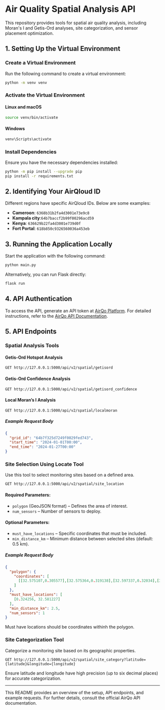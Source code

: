 # Air Quality Spatial Analysis API

This repository provides tools for spatial air quality analysis, including Moran's I and Getis-Ord analyses, site categorization, and sensor placement optimization.

## 1. Setting Up the Virtual Environment

### Create a Virtual Environment

Run the following command to create a virtual environment:

```sh
python -m venv venv
```

### Activate the Virtual Environment

#### Linux and macOS
```sh
source venv/bin/activate
```

#### Windows
```sh
venv\Scripts\activate
```

### Install Dependencies

Ensure you have the necessary dependencies installed:

```sh
python -m pip install --upgrade pip
pip install -r requirements.txt
```

## 2. Identifying Your AirQloud ID

Different regions have specific AirQloud IDs. Below are some examples:

- **Cameroon**: `6368b31b2fa4d3001e73e9c8`
- **Kampala city**:`64b7baccf2b99f00296acd59`
- **Kenya**: `636629b22fa4d3001e739d0f`
- **Fort Portal**: `618b850c9326560036a453eb`

## 3. Running the Application Locally

Start the application with the following command:

```sh
python main.py
```

Alternatively, you can run Flask directly:

```sh
flask run
```

## 4. API Authentication

To access the API, generate an API token at [AirQo Platform](https://platform.airqo.net/settings).
For detailed instructions, refer to the [AirQo API Documentation](https://docs.airqo.net/airqo-rest-api-documentation).

## 5. API Endpoints

### **Spatial Analysis Tools**

#### Getis-Ord Hotspot Analysis
```http
GET http://127.0.0.1:5000/api/v2/spatial/getisord
```

#### Getis-Ord Confidence Analysis
```http
GET http://127.0.0.1:5000/api/v2/spatial/getisord_confidence
```

#### Local Moran’s I Analysis
```http
GET http://127.0.0.1:5000/api/v2/spatial/localmoran
```

##### Example Request Body
```json
{
  "grid_id": "64b7f325d7249f0029fed743",
  "start_time": "2024-01-01T00:00",
  "end_time": "2024-01-27T00:00"
}
```

### **Site Selection Using Locate Tool**

Use this tool to select monitoring sites based on a defined area.

```http
GET http://127.0.0.1:5000/api/v2/spatial/site_location
```

#### Required Parameters:
- `polygon` (GeoJSON format) – Defines the area of interest.
- `num_sensors` – Number of sensors to deploy.

#### Optional Parameters:
- `must_have_locations` – Specific coordinates that must be included.
- `min_distance_km` – Minimum distance between selected sites (default: 0.5 km).

##### Example Request Body
```json
{
  "polygon": {
    "coordinates": [
      [[32.575107,0.305577],[32.575364,0.319138],[32.597337,0.32034],[32.607894,0.312787],[32.608752,0.297509],[32.599225,0.292102],[32.580342,0.291845],[32.574334,0.296994],[32.575107,0.305577]]
    ]
  },
  "must_have_locations": [
    [0.324256, 32.581227]
  ],
  "min_distance_km": 2.5,
  "num_sensors": 1
}
```
Must have locations should be  coordinates withinh the polygon.
### **Site Categorization Tool**

Categorize a monitoring site based on its geographic properties.

```http
GET http://127.0.0.1:5000/api/v2/spatial/site_category?latitude={latitude}&longitude={longitude}
```

Ensure latitude and longitude have high precision (up to six decimal places) for accurate categorization.

---

This README provides an overview of the setup, API endpoints, and example requests. For further details, consult the official AirQo API documentation.

